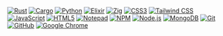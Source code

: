 <a href="#"><img alt="Rust" src="https://img.shields.io/badge/-Rust-000000?style=flat-square&logo=rust&logoColor=white"/></a>
<a href="#"><img alt="Cargo" src="https://img.shields.io/badge/-Cargo-000000?style=flat-square&logo=rust&logoColor=white"/></a>
<a href="#"><img alt="Python" src="https://img.shields.io/badge/-Python-3776AB?style=flat-square&logo=python&logoColor=white"/></a>
<a href="#"><img alt="Elixir" src="https://img.shields.io/badge/-Elixir-4B275F?style=flat-square&logo=elixir&logoColor=white"/></a>
<a href="#"><img alt="Zig" src="https://img.shields.io/badge/-Zig-F7A41D?style=flat-square&logo=zig&logoColor=black"/></a>
<a href="#"><img alt="CSS3" src="https://img.shields.io/badge/-CSS3-1572B6?style=flat-square&logo=css3&logoColor=white"/></a>
<a href="#"><img alt="Tailwind CSS" src="https://img.shields.io/badge/-Tailwind%20CSS-38B2AC?style=flat-square&logo=tailwind-css&logoColor=white"/></a>
<a href="#"><img alt="JavaScript" src="https://img.shields.io/badge/-JavaScript-F7DF1E?style=flat-square&logo=javascript&logoColor=black"/></a>
<a href="#"><img alt="HTML5" src="https://img.shields.io/badge/-HTML5-E34F26?style=flat-square&logo=html5&logoColor=white"/></a>
<a href="#"><img alt="Notepad" src="https://img.shields.io/badge/-Notepad-008000?style=flat-square&logo=notepad%2B%2B&logoColor=white"/></a>
<a href="#"><img alt="NPM" src="https://img.shields.io/badge/-NPM-CB3837?style=flat-square&logo=npm&logoColor=white"/></a>
<a href="#"><img alt="Node.js" src="https://img.shields.io/badge/-Node.js-43853D?style=flat-square&logo=node.js&logoColor=white"/></a>
<a href="#"><img alt="MongoDB" src="https://img.shields.io/badge/-MongoDB-47A248?style=flat-square&logo=mongodb&logoColor=white"/></a>
<a href="#"><img alt="Git" src="https://img.shields.io/badge/-Git-F05032?style=flat-square&logo=git&logoColor=white"/></a>
<a href="#"><img alt="GitHub" src="https://img.shields.io/badge/-GitHub-181717?style=flat-square&logo=github&logoColor=white"/></a>
<a href="#"><img alt="Google Chrome" src="https://img.shields.io/badge/-Chrome-4285F4?style=flat-square&logo=google-chrome&logoColor=white"/></a>
